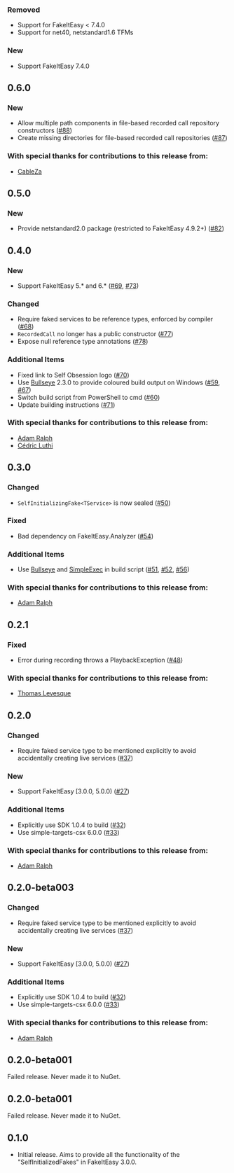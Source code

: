 ### Removed

- Support for FakeItEasy < 7.4.0
- Support for net40, netstandard1.6 TFMs

### New

- Support FakeItEasy 7.4.0

## 0.6.0

### New

- Allow multiple path components in file-based recorded call repository constructors ([#88](https://github.com/blairconrad/SelfInitializingFakes/pull/88))
- Create missing directories for file-based recorded call repositories ([#87](https://github.com/blairconrad/SelfInitializingFakes/pull/87))

### With special thanks for contributions to this release from:
- [CableZa](https://github.com/CableZa)

## 0.5.0

### New

- Provide netstandard2.0 package (restricted to FakeItEasy 4.9.2+)
  ([#82](https://github.com/blairconrad/SelfInitializingFakes/pull/82))

## 0.4.0

### New

- Support FakeItEasy 5.* and 6.*
  ([#69](https://github.com/blairconrad/SelfInitializingFakes/pull/69), [#73](https://github.com/blairconrad/SelfInitializingFakes/pull/73))

### Changed

- Require faked services to be reference types, enforced by compiler
  ([#68](https://github.com/blairconrad/SelfInitializingFakes/pull/68))
- `RecordedCall` no longer has a public constructor ([#77](https://github.com/blairconrad/SelfInitializingFakes/pull/77))
- Expose null reference type annotations ([#78](https://github.com/blairconrad/SelfInitializingFakes/pull/78))

### Additional Items

- Fixed link to Self Obsession logo ([#70](https://github.com/blairconrad/SelfInitializingFakes/pull/70))
- Use [Bullseye](https://github.com/adamralph/bullseye) 2.3.0 to provide coloured build output on Windows ([#59](https://github.com/blairconrad/SelfInitializingFakes/pull/59), [#67](https://github.com/blairconrad/SelfInitializingFakes/pull/67))
- Switch build script from PowerShell to cmd ([#60](https://github.com/blairconrad/SelfInitializingFakes/pull/60))
- Update building instructions ([#71](https://github.com/blairconrad/SelfInitializingFakes/pull/71))

### With special thanks for contributions to this release from:
- [Adam Ralph](https://github.com/adamralph)
- [Cédric Luthi](https://github.com/0xced)

## 0.3.0

### Changed
- `SelfInitializingFake<TService>` is now sealed ([#50](https://github.com/blairconrad/SelfInitializingFakes/pull/50))

### Fixed
- Bad dependency on  FakeItEasy.Analyzer ([#54](https://github.com/blairconrad/SelfInitializingFakes/pull/54))

### Additional Items
- Use [Bullseye](https://github.com/adamralph/bullseye) and [SimpleExec](https://github.com/adamralph/simple-exec) in build script
  ([#51](https://github.com/blairconrad/SelfInitializingFakes/pull/51),
   [#52](https://github.com/blairconrad/SelfInitializingFakes/pull/52),
   [#56](https://github.com/blairconrad/SelfInitializingFakes/pull/56))

### With special thanks for contributions to this release from:
- [Adam Ralph](https://github.com/adamralph)

## 0.2.1

### Fixed

- Error during recording throws a PlaybackException ([#48](https://github.com/blairconrad/SelfInitializingFakes/issues/48))

### With special thanks for contributions to this release from:
- [Thomas Levesque](https://github.com/thomaslevesque)

## 0.2.0

### Changed
- Require faked service type to be mentioned explicitly to avoid accidentally creating live services ([#37](https://github.com/blairconrad/SelfInitializingFakes/issues/37))

### New
- Support FakeItEasy [3.0.0, 5.0.0) ([#27](https://github.com/blairconrad/SelfInitializingFakes/issues/27))

### Additional Items
- Explicitly use SDK 1.0.4 to build ([#32](https://github.com/blairconrad/SelfInitializingFakes/issues/32))
- Use simple-targets-csx 6.0.0 ([#33](https://github.com/blairconrad/SelfInitializingFakes/issues/33))

### With special thanks for contributions to this release from:
- [Adam Ralph](https://github.com/adamralph)

## 0.2.0-beta003

### Changed
- Require faked service type to be mentioned explicitly to avoid accidentally creating live services ([#37](https://github.com/blairconrad/SelfInitializingFakes/issues/37))

### New
- Support FakeItEasy [3.0.0, 5.0.0) ([#27](https://github.com/blairconrad/SelfInitializingFakes/issues/27))

### Additional Items
- Explicitly use SDK 1.0.4 to build ([#32](https://github.com/blairconrad/SelfInitializingFakes/issues/32))
- Use simple-targets-csx 6.0.0 ([#33](https://github.com/blairconrad/SelfInitializingFakes/issues/33))

### With special thanks for contributions to this release from:
- [Adam Ralph](https://github.com/adamralph)

## 0.2.0-beta001

Failed release. Never made it to NuGet.

## 0.2.0-beta001

Failed release. Never made it to NuGet.

## 0.1.0

- Initial release. Aims to provide all the functionality of the "SelfInitializedFakes" in FakeItEasy 3.0.0.
